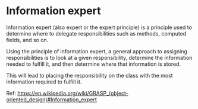 # Information expert

Information expert (also expert or the expert principle) is a principle used to determine where to delegate responsibilities such as methods, computed fields, and so on.

Using the principle of information expert, a general approach to assigning responsibilities is to look at a given responsibility, determine the information needed to fulfill it, and then determine where that information is stored.

This will lead to placing the responsibility on the class with the most information required to fulfill it.

Ref: https://en.wikipedia.org/wiki/GRASP_(object-oriented_design)#Information_expert
